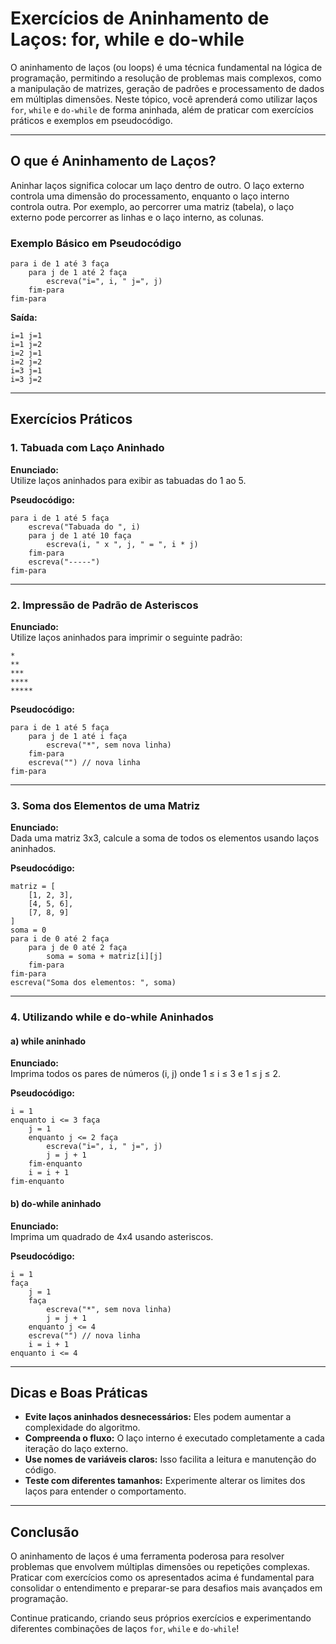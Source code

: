 # Exercícios de Aninhamento de Laços: for, while e do-while

O aninhamento de laços (ou loops) é uma técnica fundamental na lógica de programação, permitindo a resolução de problemas mais complexos, como a manipulação de matrizes, geração de padrões e processamento de dados em múltiplas dimensões. Neste tópico, você aprenderá como utilizar laços `for`, `while` e `do-while` de forma aninhada, além de praticar com exercícios práticos e exemplos em pseudocódigo.

---

## O que é Aninhamento de Laços?

Aninhar laços significa colocar um laço dentro de outro. O laço externo controla uma dimensão do processamento, enquanto o laço interno controla outra. Por exemplo, ao percorrer uma matriz (tabela), o laço externo pode percorrer as linhas e o laço interno, as colunas.

### Exemplo Básico em Pseudocódigo

```pseudocode
para i de 1 até 3 faça
    para j de 1 até 2 faça
        escreva("i=", i, " j=", j)
    fim-para
fim-para
```

**Saída:**
```
i=1 j=1
i=1 j=2
i=2 j=1
i=2 j=2
i=3 j=1
i=3 j=2
```

---

## Exercícios Práticos

### 1. Tabuada com Laço Aninhado

**Enunciado:**  
Utilize laços aninhados para exibir as tabuadas do 1 ao 5.

**Pseudocódigo:**
```pseudocode
para i de 1 até 5 faça
    escreva("Tabuada do ", i)
    para j de 1 até 10 faça
        escreva(i, " x ", j, " = ", i * j)
    fim-para
    escreva("-----")
fim-para
```

---

### 2. Impressão de Padrão de Asteriscos

**Enunciado:**  
Utilize laços aninhados para imprimir o seguinte padrão:

```
*
**
***
****
*****
```

**Pseudocódigo:**
```pseudocode
para i de 1 até 5 faça
    para j de 1 até i faça
        escreva("*", sem nova linha)
    fim-para
    escreva("") // nova linha
fim-para
```

---

### 3. Soma dos Elementos de uma Matriz

**Enunciado:**  
Dada uma matriz 3x3, calcule a soma de todos os elementos usando laços aninhados.

**Pseudocódigo:**
```pseudocode
matriz = [
    [1, 2, 3],
    [4, 5, 6],
    [7, 8, 9]
]
soma = 0
para i de 0 até 2 faça
    para j de 0 até 2 faça
        soma = soma + matriz[i][j]
    fim-para
fim-para
escreva("Soma dos elementos: ", soma)
```

---

### 4. Utilizando while e do-while Aninhados

#### a) while aninhado

**Enunciado:**  
Imprima todos os pares de números (i, j) onde 1 ≤ i ≤ 3 e 1 ≤ j ≤ 2.

**Pseudocódigo:**
```pseudocode
i = 1
enquanto i <= 3 faça
    j = 1
    enquanto j <= 2 faça
        escreva("i=", i, " j=", j)
        j = j + 1
    fim-enquanto
    i = i + 1
fim-enquanto
```

#### b) do-while aninhado

**Enunciado:**  
Imprima um quadrado de 4x4 usando asteriscos.

**Pseudocódigo:**
```pseudocode
i = 1
faça
    j = 1
    faça
        escreva("*", sem nova linha)
        j = j + 1
    enquanto j <= 4
    escreva("") // nova linha
    i = i + 1
enquanto i <= 4
```

---

## Dicas e Boas Práticas

- **Evite laços aninhados desnecessários:** Eles podem aumentar a complexidade do algoritmo.
- **Compreenda o fluxo:** O laço interno é executado completamente a cada iteração do laço externo.
- **Use nomes de variáveis claros:** Isso facilita a leitura e manutenção do código.
- **Teste com diferentes tamanhos:** Experimente alterar os limites dos laços para entender o comportamento.

---

## Conclusão

O aninhamento de laços é uma ferramenta poderosa para resolver problemas que envolvem múltiplas dimensões ou repetições complexas. Praticar com exercícios como os apresentados acima é fundamental para consolidar o entendimento e preparar-se para desafios mais avançados em programação.

Continue praticando, criando seus próprios exercícios e experimentando diferentes combinações de laços `for`, `while` e `do-while`!